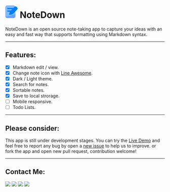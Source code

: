 # ![logo](logo.svg) NoteDown 
NoteDown is an open source note-taking app to capture your ideas with an easy and fast way that supports formatting using Markdown syntax.


---
## Features: 
- [x] Markdown edit / view.
- [x] Change note icon with [Line Awesome](https://icons8.com/line-awesome).
- [x] Dark / Light theme.
- [x] Search for notes.
- [x] Sortable notes.
- [x] Save to local strorage.
- [ ] Mobile responsive.
- [ ] Todo Lists. 

---
## Please consider:
This app is still under development stages. You can try the [Live Demo](https://mhmdali102.github.io/NoteDown/) and feel free to report any bug by open a [new issue](https://github.com/mhmdali102/notedown/issues) to help us to improve. or fork the app and open new pull request, contribution welcome!

---

## Contact Me:
[![](https://img.shields.io/badge/Gmail-D14836?style=for-the-badge&logo=gmail&logoColor=white)](mailto:mhmdalihsen102@gmail.com) 
[![](https://img.shields.io/badge/Twitter-1DA1F2?style=for-the-badge&logo=twitter&logoColor=white)](https://twitter.com/MhmdAliHsen)
[![](https://img.shields.io/badge/LinkedIn-0077B5?style=for-the-badge&logo=linkedin&logoColor=white)](https://www.linkedin.com/in/mhmd-ali-hsen-66b0671b7/)
[![](https://img.shields.io/badge/Discord-7289DA?style=for-the-badge&logo=discord&logoColor=white)](https://discordapp.com/users/404595695195258880/)
